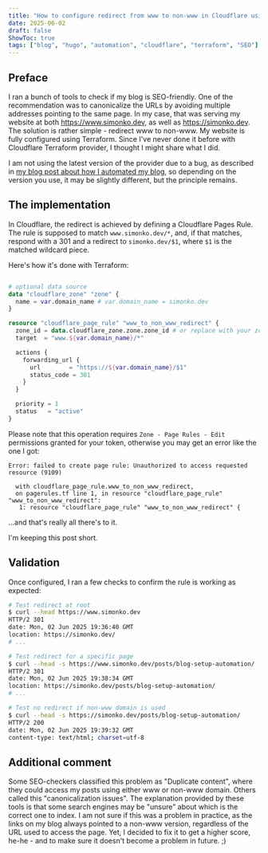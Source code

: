 ```yaml
---
title: "How to configure redirect from www to non-www in Cloudflare using Terraform"
date: 2025-06-02
draft: false
ShowToc: true
tags: ["blog", "hugo", "automation", "cloudflare", "terraform", "SEO"]
---
```


## Preface

I ran a bunch of tools to check if my blog is SEO-friendly. One of the recommendation was to canonicalize the URLs by avoiding multiple addresses pointing to the same page. In my case, that was serving my website at both https://www.simonko.dev, as well as https://simonko.dev. The solution is rather simple - redirect www to non-www. My website is fully configured using Terraform. Since I've never done it before with Cloudflare Terraform provider, I thought I might share what I did.

I am not using the latest version of the provider due to a bug, as described in [my blog post about how I automated my blog](/posts/blog-setup-automation), so depending on the version you use, it may be slightly different, but the principle remains.


## The implementation

In Cloudflare, the redirect is achieved by defining a Cloudflare Pages Rule. The rule is supposed to match `www.simonko.dev/*`, and, if that matches, respond with a 301 and a redirect to `simonko.dev/$1`, where `$1` is the matched wildcard piece.

Here's how it's done with Terraform:

```terraform

# optional data source
data "cloudflare_zone" "zone" {
  name = var.domain_name # var.domain_name = simonko.dev
}

resource "cloudflare_page_rule" "www_to_non_www_redirect" {
  zone_id = data.cloudflare_zone.zone.zone_id # or replace with your zone id
  target  = "www.${var.domain_name}/*"

  actions {
    forwarding_url {
      url        = "https://${var.domain_name}/$1"
      status_code = 301
    }
  }

  priority = 1
  status   = "active"
}
```

Please note that this operation requires `Zone - Page Rules - Edit` permissions granted for your token, otherwise you may get an error like the one I got:
```
Error: failed to create page rule: Unauthorized to access requested resource (9109)

  with cloudflare_page_rule.www_to_non_www_redirect,
  on pagerules.tf line 1, in resource "cloudflare_page_rule" "www_to_non_www_redirect":
   1: resource "cloudflare_page_rule" "www_to_non_www_redirect" {
```

...and that's really all there's to it. 

I'm keeping this post short.

## Validation

Once configured, I ran a few checks to confirm the rule is working as expected:

```sh
# Test redirect at root
$ curl --head https://www.simonko.dev 
HTTP/2 301 
date: Mon, 02 Jun 2025 19:36:40 GMT
location: https://simonko.dev/
# ...

# Test redirect for a specific page
$ curl --head -s https://www.simonko.dev/posts/blog-setup-automation/
HTTP/2 301 
date: Mon, 02 Jun 2025 19:38:34 GMT
location: https://simonko.dev/posts/blog-setup-automation/
# ...

# Test no redirect if non-www domain is used
$ curl --head -s https://simonko.dev/posts/blog-setup-automation/    
HTTP/2 200 
date: Mon, 02 Jun 2025 19:39:32 GMT
content-type: text/html; charset=utf-8
```

## Additional comment

Some SEO-checkers classified this problem as "Duplicate content", where they could access my posts using either www or non-www domain. Others called this "canonicalization issues". The explanation provided by these tools is that some search engines may be "unsure" about which is the correct one to index. I am not sure if this was a problem in practice, as the links on my blog always pointed to a non-www version, regardless of the URL used to access the page. Yet, I decided to fix it to get a higher score, he-he - and to make sure it doesn't become a problem in future. ;)